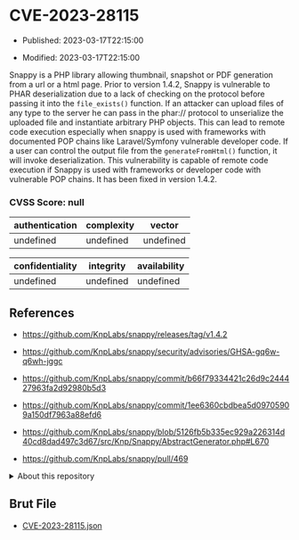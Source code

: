 # CVE-2023-28115

- Published: 2023-03-17T22:15:00

- Modified: 2023-03-17T22:15:00

Snappy is a PHP library allowing thumbnail, snapshot or PDF generation from a url or a html page. Prior to version 1.4.2, Snappy is vulnerable to PHAR deserialization due to a lack of checking on the protocol before passing it into the `file_exists()` function. If an attacker can upload files of any type to the server he can pass in the phar:// protocol to unserialize the uploaded file and instantiate arbitrary PHP objects. This can lead to remote code execution especially when snappy is used with frameworks with documented POP chains like Laravel/Symfony vulnerable developer code. If a user can control the output file from the `generateFromHtml()` function, it will invoke deserialization. This vulnerability is capable of remote code execution if Snappy is used with frameworks or developer code with vulnerable POP chains. It has been fixed in version 1.4.2.

### CVSS Score: **null**

| authentication | complexity | vector |
| --- | --- | --- |
| undefined | undefined | undefined |

| confidentiality | integrity | availability |
| --- | --- | --- |
| undefined | undefined | undefined |

## References

* https://github.com/KnpLabs/snappy/releases/tag/v1.4.2

* https://github.com/KnpLabs/snappy/security/advisories/GHSA-gq6w-q6wh-jggc

* https://github.com/KnpLabs/snappy/commit/b66f79334421c26d9c244427963fa2d92980b5d3

* https://github.com/KnpLabs/snappy/commit/1ee6360cbdbea5d09705909a150df7963a88efd6

* https://github.com/KnpLabs/snappy/blob/5126fb5b335ec929a226314d40cd8dad497c3d67/src/Knp/Snappy/AbstractGenerator.php#L670

* https://github.com/KnpLabs/snappy/pull/469

<details>
<summary>About this repository</summary> 

  This repository is part of the project [Live Hack CVE](https://github.com/Live-Hack-CVE). Main website can be found [www.live-hack.org](https://www.live-hack.org) 
  
  Made by [Sn0wAlice](https://github.com/Sn0wAlice) for the people that care about security and need to have a feed of the latest CVEs. Hope you enjoy it, don't forget to star the repo and follow me on [Twitter](https://twitter.com/Sn0wAlice) and [Github](https://github.com/Sn0wAlice). And that is my [personnal website](https://www.alice-snow.me/)

  - [Home Page](https://github.com/Live-Hack-CVE)
  - [Framework](https://github.com/Live-Hack-CVE/cve-framework)
  - [CVE database](https://github.com/Live-Hack-CVE/full_database)
  - [Changelog](https://github.com/Live-Hack-CVE/Changelog)
</details>

## Brut File

* [CVE-2023-28115.json](https://raw.githubusercontent.com/Live-Hack-CVE/full_database/main/cves/2023/CVE-2023-28115.json)

